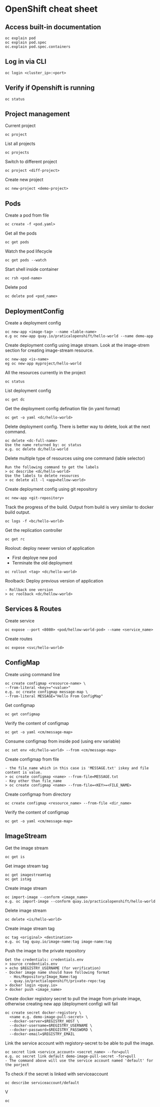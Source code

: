 # OpenShift cheat sheet

## Access built-in documentation

```
oc explain pod
oc explain pod.spec
oc.explain pod.spec.containers
```

## Log in via CLI

```
oc login <cluster_ip>:<port>
```

## Verify if Openshift is running

```
oc status
```

## Project management

Current project

```
oc project
```

List all projects

```
oc projects
```

Switch to different project

```
oc project <diff-project>
```

Create new project

```
oc new-project <demo-project>
```

## Pods

Create a pod from file
```
oc create -f <pod.yaml>
```

Get all the pods
```
oc get pods
```

Watch the pod lifecycle
```
oc get pods --watch
```

Start shell inside container
```
oc rsh <pod-name>
```

Delete pod
```
oc delete pod <pod_name>
```

## DeploymentConfig

Create a deployment config
```
oc new-app <image-tag> --name <lable-name>
e.g oc new-app quay.io/praticalopenshift/hello-world --name demo-app
```

Create deployment config using image stream. Look at the image-strem section for creating image-stream resource.
```
oc new-app <is-name>
eg oc new-app myproject/hello-world
```

All the resources currently in the project
```
oc status
```

List deployment config
```
oc get dc
```

Get the deployment config defination file (in yaml format)
```
oc get -o yaml <dc/hello-world>
```

Delete deployment config. There is better way to delete, look at the next command.
```
oc delete <dc-full-name>
Use the name returned by: oc status
e.g. oc delete dc/hello-world
```

Delete multiple type of resources using one command (lable selector)
```
Run the following command to get the labels
> oc describe <dc/hello-world> 
Use the labels to delete resources
> oc delete all -l <app=hellow-world>
```

Create deployment config using git repository
```
oc new-app <git-repository>
```

Track the progress of the build. Output from build is very similar to docker build output.
```
oc logs -f <bc/hello-world>
```

Get the replication controller
```
oc get rc
```

Roolout: deploy newer version of application
- First deploye new pod
- Terminate the old deployment
```
oc rollout <tag> <dc/hello-world>
```

Roolback: Deploy previous version of application
```
- Rollback one version
> oc roolback <dc/hellow-world>
```

## Services & Routes

Create service
```
oc expose --port <8080> <pod/hellow-world-pod> --name <service_name>
```

Create routes
```
oc expose <svc/hello-world>
```

## ConfigMap

Create using command line
```
oc create configmap <resource-name> \
--from-literal <key>="<value>"
e.g. oc create configmap message-map \
--from-literal MESSAGE="Hello From ConfigMap"
```

Get configmap
```
oc get configmap
```

Verify the content of configmap
```
oc get -o yaml <cm/message-map>
```

Consume configmap from inside pod (using env variable)
```
oc set env <dc/hello-world> --from <cm/message-map>
```

Create configmap from file
```
- the file_name which in this case is 'MESSAGE.txt' iskey and file content is value.
> oc create configmap <name> --from-file=MESSAGE.txt
- Key other than file_name
> oc create configmap <name> --from-file=<KEY>=<FILE_NAME>
```

Create configmap from directory 
```
oc create configmap <resource_name> --from-file <dir_name>
```

Verify the content of configmap
```
oc get -o yaml <cm/message-map>
```

## ImageStream

Get the image stream
```
oc get is
```

Get image stream tag
```
oc get imagestreamtag
oc get istag
```

Create image stream
```
oc import-image --conform <image_name>
e.g. oc import-image --conform quay.io/practicalopenshift/hello-world
```

Delete image stream
```
oc delete <is/hello-world>
```

Create image stream tag
```
oc tag <original> <destination>
e.g. oc tag quay.io/image-name:tag image-name:tag
```

Push the image to the private repository
```
Get the credentials: credentials.env
> source credentials.env
> echo $REGISTRY_USERNAME (for verification)
- Docker image name should have following format
  - Hos/Repository/Image_Name:tag
  - quay.io/practialopenshift/private-repo:tag
> docker login <quay.io>
> docker push <image_name>

```

Create docker registory secret to pull the image from private image, otherwise creating new app (deployment config) will fail
```
oc create secret docker-registory \
  <name e.g. demo-image-pull-secret> \
  --docker-server=$REGISTRY_HOST \
  --docker-username=$REGISTRY_USERNAME \
  --docker-password=$REGISTRY_PASSWORD \
  --docker-email=$REGISTRY_EMAIL
```

Link the service account with registory-secret to be able to pull the image. 
```
oc secret link <service_account> <secret_name> --for=pull
e.g. oc secret link default demo-image-pull-secret -for=pull
- The command above will use the service account named 'default' for the porject
```

To check if the secret is linked with serviceaccount
```
oc describe serviceaccount/default
```

V
```
oc 
```
